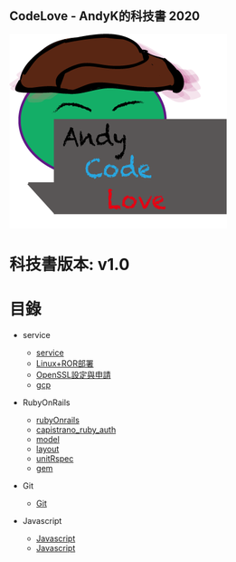 ## CodeLove - AndyK的科技書 2020 
![image](code_love.png) 

# 科技書版本: v1.0  
  
# 目錄
* service 
    * [service](service/index.md)  
    * [Linux+ROR部署](service/nginx_rails.md) 
    * [OpenSSL設定與申請](service/openssl.md)     
    * [gcp](service/gcp/sql.md)     

* RubyOnRails     
    * [rubyOnrails](rubyOnrails/index.md)
    * [capistrano_ruby_auth](rubyOnrails/capistrano_ruby_auth.md)
    * [model](rubyOnrails/model.rb)
    * [layout](rubyOnrails/layout.scss) 
    * [unitRspec](rubyOnrails/unitRspec/index.md)  
    * [gem](rubyOnrails/shipping/braintree.md)   
 
* Git  
    * [Git](git/index.md)

* Javascript 
    * [Javascript](javascript/ajax.js) 
    * [Javascript](javascript/deeplink.js)   